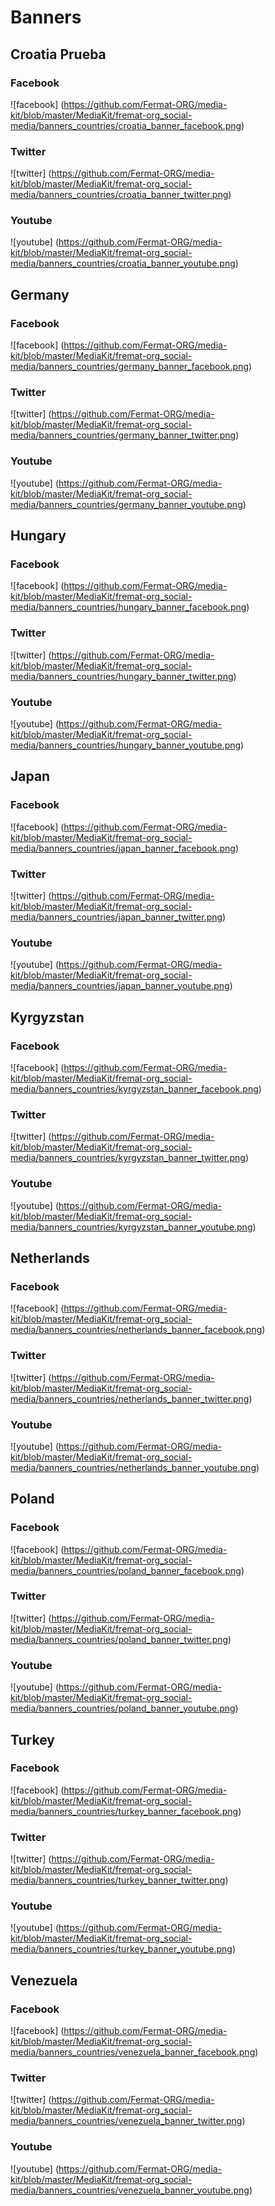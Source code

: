 # Banners

## Croatia Prueba

### Facebook
![facebook] (https://github.com/Fermat-ORG/media-kit/blob/master/MediaKit/fremat-org_social-media/banners_countries/croatia_banner_facebook.png)
### Twitter
![twitter] (https://github.com/Fermat-ORG/media-kit/blob/master/MediaKit/fremat-org_social-media/banners_countries/croatia_banner_twitter.png)
### Youtube
![youtube] (https://github.com/Fermat-ORG/media-kit/blob/master/MediaKit/fremat-org_social-media/banners_countries/croatia_banner_youtube.png)

## Germany

### Facebook
![facebook] (https://github.com/Fermat-ORG/media-kit/blob/master/MediaKit/fremat-org_social-media/banners_countries/germany_banner_facebook.png)
### Twitter
![twitter] (https://github.com/Fermat-ORG/media-kit/blob/master/MediaKit/fremat-org_social-media/banners_countries/germany_banner_twitter.png)
### Youtube
![youtube] (https://github.com/Fermat-ORG/media-kit/blob/master/MediaKit/fremat-org_social-media/banners_countries/germany_banner_youtube.png)

## Hungary

### Facebook
![facebook] (https://github.com/Fermat-ORG/media-kit/blob/master/MediaKit/fremat-org_social-media/banners_countries/hungary_banner_facebook.png)
### Twitter
![twitter] (https://github.com/Fermat-ORG/media-kit/blob/master/MediaKit/fremat-org_social-media/banners_countries/hungary_banner_twitter.png)
### Youtube
![youtube] (https://github.com/Fermat-ORG/media-kit/blob/master/MediaKit/fremat-org_social-media/banners_countries/hungary_banner_youtube.png)

## Japan

### Facebook
![facebook] (https://github.com/Fermat-ORG/media-kit/blob/master/MediaKit/fremat-org_social-media/banners_countries/japan_banner_facebook.png)
### Twitter
![twitter] (https://github.com/Fermat-ORG/media-kit/blob/master/MediaKit/fremat-org_social-media/banners_countries/japan_banner_twitter.png)
### Youtube
![youtube] (https://github.com/Fermat-ORG/media-kit/blob/master/MediaKit/fremat-org_social-media/banners_countries/japan_banner_youtube.png)

## Kyrgyzstan

### Facebook
![facebook] (https://github.com/Fermat-ORG/media-kit/blob/master/MediaKit/fremat-org_social-media/banners_countries/kyrgyzstan_banner_facebook.png)
### Twitter
![twitter] (https://github.com/Fermat-ORG/media-kit/blob/master/MediaKit/fremat-org_social-media/banners_countries/kyrgyzstan_banner_twitter.png)
### Youtube
![youtube] (https://github.com/Fermat-ORG/media-kit/blob/master/MediaKit/fremat-org_social-media/banners_countries/kyrgyzstan_banner_youtube.png)

## Netherlands

### Facebook
![facebook] (https://github.com/Fermat-ORG/media-kit/blob/master/MediaKit/fremat-org_social-media/banners_countries/netherlands_banner_facebook.png)
### Twitter
![twitter] (https://github.com/Fermat-ORG/media-kit/blob/master/MediaKit/fremat-org_social-media/banners_countries/netherlands_banner_twitter.png)
### Youtube
![youtube] (https://github.com/Fermat-ORG/media-kit/blob/master/MediaKit/fremat-org_social-media/banners_countries/netherlands_banner_youtube.png)

## Poland

### Facebook
![facebook] (https://github.com/Fermat-ORG/media-kit/blob/master/MediaKit/fremat-org_social-media/banners_countries/poland_banner_facebook.png)
### Twitter
![twitter] (https://github.com/Fermat-ORG/media-kit/blob/master/MediaKit/fremat-org_social-media/banners_countries/poland_banner_twitter.png)
### Youtube
![youtube] (https://github.com/Fermat-ORG/media-kit/blob/master/MediaKit/fremat-org_social-media/banners_countries/poland_banner_youtube.png)

## Turkey

### Facebook
![facebook] (https://github.com/Fermat-ORG/media-kit/blob/master/MediaKit/fremat-org_social-media/banners_countries/turkey_banner_facebook.png)
### Twitter
![twitter] (https://github.com/Fermat-ORG/media-kit/blob/master/MediaKit/fremat-org_social-media/banners_countries/turkey_banner_twitter.png)
### Youtube
![youtube] (https://github.com/Fermat-ORG/media-kit/blob/master/MediaKit/fremat-org_social-media/banners_countries/turkey_banner_youtube.png)

## Venezuela

### Facebook
![facebook] (https://github.com/Fermat-ORG/media-kit/blob/master/MediaKit/fremat-org_social-media/banners_countries/venezuela_banner_facebook.png)
### Twitter
![twitter] (https://github.com/Fermat-ORG/media-kit/blob/master/MediaKit/fremat-org_social-media/banners_countries/venezuela_banner_twitter.png)
### Youtube
![youtube] (https://github.com/Fermat-ORG/media-kit/blob/master/MediaKit/fremat-org_social-media/banners_countries/venezuela_banner_youtube.png)


